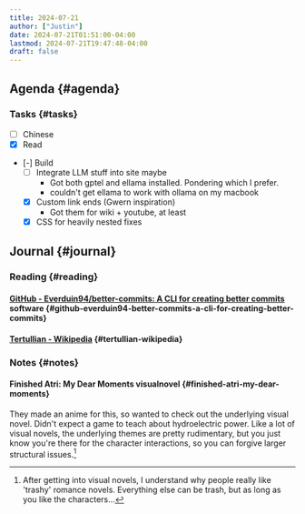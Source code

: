 ```yaml
---
title: 2024-07-21
author: ["Justin"]
date: 2024-07-21T01:51:00-04:00
lastmod: 2024-07-21T19:47:48-04:00
draft: false
---
```


<div class="outline-1 jvc">

## Agenda {#agenda}

<div class="outline-2 jvc">

### Tasks {#tasks}

-   [ ] Chinese
-   [X] Read
-   [-] Build
    -   [ ] Integrate LLM stuff into site maybe
        -   Got both gptel and ellama installed. Pondering which I prefer.
        -   couldn't get ellama to work with ollama on my macbook
    -   [X] Custom link ends (Gwern inspiration)
        -   Got them for wiki + youtube, at least
    -   [X] CSS for heavily nested fixes

</div>

</div>

<div class="outline-1 jvc">

## Journal {#journal}

<div class="outline-2 jvc">

### Reading {#reading}

<div class="outline-3 jvc">

#### [GitHub - Everduin94/better-commits: A CLI for creating better commits](https://github.com/Everduin94/better-commits) <span class="tag"><span class="software">software</span></span> {#github-everduin94-better-commits-a-cli-for-creating-better-commits}


</div>

<div class="outline-3 jvc">

#### [Tertullian - Wikipedia](https://en.wikipedia.org/wiki/Tertullian) {#tertullian-wikipedia}


</div>

</div>

<div class="outline-2 jvc">

### Notes {#notes}

<div class="outline-3 jvc">

#### Finished Atri: My Dear Moments <span class="tag"><span class="visualnovel">visualnovel</span></span> {#finished-atri-my-dear-moments}

They made an anime for this, so wanted to check out the underlying visual
novel. Didn't expect a game to teach about hydroelectric power. Like a lot of
visual novels, the underlying themes are pretty rudimentary, but you just know
you're there for the character interactions, so you can forgive larger
structural issues.[^1]

[^1]: After getting into visual novels, I understand why people really like
'trashy' romance novels. Everything else can be trash, but as long as you like the characters...

</div>

</div>

</div>
